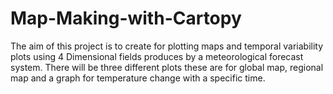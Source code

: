 # Map-Making-with-Cartopy
The aim of this project is to create for plotting maps and temporal variability plots using 4 Dimensional fields produces by a meteorological forecast system. There will be three different plots these are for global map, regional map and a graph for temperature change with a specific time. 
